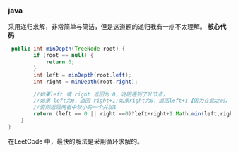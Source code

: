 ### java

采用递归求解，非常简单与简洁，但是这道题的递归我有一点不太理解。
**核心代码**

```java
 public int minDepth(TreeNode root) {
        if (root == null) {
            return 0;
        }
        int left = minDepth(root.left);
        int right = minDepth(root.right);

        //如果left 或 right 返回为 0，说明遇到了叶节点，
        //如果 left为0，返回 right+1;如果right为0，返回left+1【因为在此之前，他们应该是相等的】
        //否则返回两者中较小的一个并加1
        return (left == 0 || right ==0)?left+right+1:Math.min(left,right)+1;
    }
}
```

在LeetCode 中，最快的解法是采用循环求解的。
